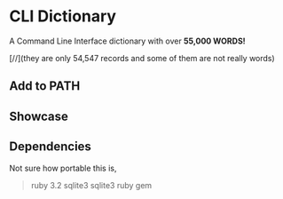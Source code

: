 # CLI Dictionary 

A Command Line Interface dictionary with over **55,000 WORDS!** 

[//](they are only 54,547 records and some of them are not really words)

## Add to PATH

## Showcase

## Dependencies 

Not sure how portable this is,

> ruby 3.2
> sqlite3 
> sqlite3 ruby gem 